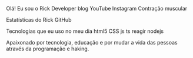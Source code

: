 Olá! Eu sou o Rick Developer
blog YouTube Instagram Contração muscular

Estatísticas do Rick GitHub

Tecnologias que eu uso no meu dia
html5 CSS js ts reagir nodejs

Apaixonado por tecnologia, educação e por mudar a vida das pessoas através da programação e haking.

